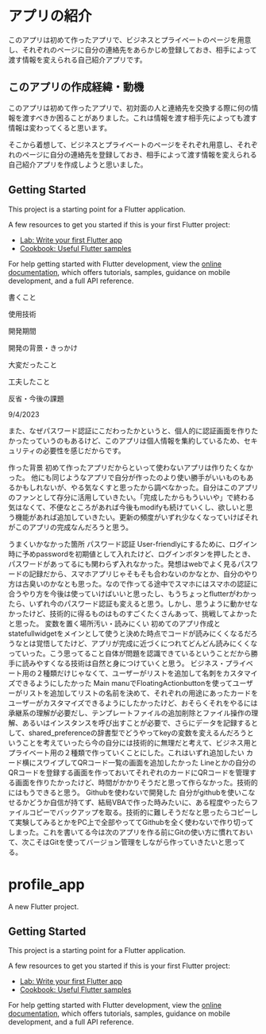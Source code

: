 
# アプリの紹介
このアプリは初めて作ったアプリで、ビジネスとプライベートのページを用意し、それぞれのページに自分の連絡先をあらかじめ登録しておき、相手によって渡す情報を変えられる自己紹介アプリです。


## このアプリの作成経緯・動機
このアプリは初めて作ったアプリで、初対面の人と連絡先を交換する際に何の情報を渡すべきか困ることがありました。これは情報を渡す相手先によっても渡す情報は変わってくると思います。

そこから着想して、ビジネスとプライベートのページをそれぞれ用意し、それぞれのページに自分の連絡先を登録しておき、相手によって渡す情報を変えられる自己紹介アプリを作成しようと思いました。



## Getting Started

This project is a starting point for a Flutter application.

A few resources to get you started if this is your first Flutter project:

- [Lab: Write your first Flutter app](https://docs.flutter.dev/get-started/codelab)
- [Cookbook: Useful Flutter samples](https://docs.flutter.dev/cookbook)

For help getting started with Flutter development, view the
[online documentation](https://docs.flutter.dev/), which offers tutorials,
samples, guidance on mobile development, and a full API reference.


書くこと

使用技術

開発期間


開発の背景・きっかけ

大変だったこと

工夫したこと

反省・今後の課題


9/4/2023





また、なぜパスワード認証にこだわったかというと、個人的に認証画面を作りたかったっていうのもあるけど、このアプリは個人情報を集約しているため、セキュリティの必要性を感じだからです。


作った背景
初めて作ったアプリだからといって使わないアプリは作りたくなかった。
他にも同じようなアプリで自分が作ったのより使い勝手がいいものもあるかもしれないが、やる気なくすと思ったから調べなかった。自分はこのアプリのファンとして存分に活用していきたい。「完成したからもういいや」で終わる気はなくて、不便なところがあれば今後もmodifyも続けていくし、欲しいと思う機能があれば追加していきたい。更新の頻度がいずれ少なくなっていけばそれがこのアプリの完成なんだろうと思う。


うまくいかなかった箇所
パスワード認証
User-friendlyにするために、ログイン時に予めpasswordを初期値として入れたけど、ログインボタンを押したとき、パスワードがあってるにも関わらず入れなかった。発想はwebでよく見るパスワードの記録だから、スマホアプリじゃそもそも合わないのかなとか、自分のやり方は古臭いのかなとも思った。なので作ってる途中でスマホにはスマホの認証に合うやり方を今後は使っていけばいいと思ったし、もうちょっとflutterがわかったら、いずれ今のパスワード認証も変えると思う。しかし、思うように動かせなかったけど、技術的に得るものはものすごくたくさんあって、挑戦してよかったと思った。
変数を置く場所汚い・読みにくい
初めてのアプリ作成とstatefullwidgetをメインとして使うと決めた時点でコードが読みにくくなるだろうなとは覚悟してたけど、アプリが完成に近づくにつれてどんどん読みにくくなっていった。こう思ってること自体が問題を認識できているということだから勝手に読みやすくなる技術は自然と身につけていくと思う。
ビジネス・プライベート用の２種類だけじゃなくて、ユーザーがリストを追加して名刺をカスタマイズできるようにしたかった
Main manuでFloatingActionbuttonを使ってユーザーがリストを追加してリストの名前を決めて、それぞれの用途にあったカードをユーザーがカスタマイズできるようにしたかったけど、おそらくそれをやるには承継系の理解が必要だし、テンプレートファイルの追加削除とファイル操作の理解、あるいはインスタンスを呼び出すことが必要で、さらにデータを記録するとして、shared_preferenceの辞書型でどうやってkeyの変数を変えるんだろうということを考えていったら今の自分には技術的に無理だと考えて、ビジネス用とプライベート用の２種類で作っていくことにした。これはいずれ追加したい
カード横にスワイプしてQRコード一覧の画面を追加したかった
Lineとかの自分のQRコードを登録する画面を作っておいてそれぞれのカードにQRコードを管理する画面を作りたかったけど、時間がかかりそうだと思って作らなかった。技術的にはもうできると思う。
Githubを使わないで開発した
自分がgithubを使いこなせるかどうか自信が持てず、結局VBAで作った時みたいに、ある程度やったらファイルコピーでバックアップを取る。技術的に難しそうだなと思ったらコピーして実験してみるとかをPC上で全部やっててGithubを全く使わないで作り切ってしまった。これを書いてる今は次のアプリを作る前にGitの使い方に慣れておいて、次こそはGitを使ってバージョン管理をしながら作っていきたいと思ってる。





# profile_app

A new Flutter project.

## Getting Started

This project is a starting point for a Flutter application.

A few resources to get you started if this is your first Flutter project:

- [Lab: Write your first Flutter app](https://docs.flutter.dev/get-started/codelab)
- [Cookbook: Useful Flutter samples](https://docs.flutter.dev/cookbook)

For help getting started with Flutter development, view the
[online documentation](https://docs.flutter.dev/), which offers tutorials,
samples, guidance on mobile development, and a full API reference.

